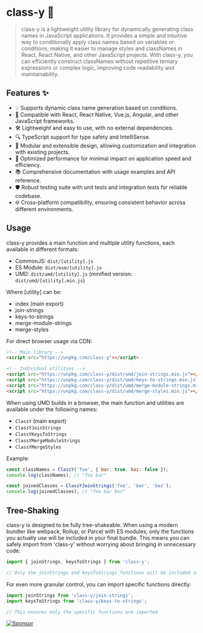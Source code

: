 # class-y 💫

> class-y is a lightweight utility library for dynamically generating class names in JavaScript applications. It provides a simple and intuitive way to conditionally apply class names based on variables or conditions, making it easier to manage styles and classNames in React, React Native, and other JavaScript projects. With class-y, you can efficiently construct classNames without repetitive ternary expressions or complex logic, improving code readability and maintainability.

## Features ✨

- 💡 Supports dynamic class name generation based on conditions.
- 🔄 Compatible with React, React Native, Vue.js, Angular, and other JavaScript frameworks.
- 🛠 Lightweight and easy to use, with no external dependencies.
- 🔍 TypeScript support for type safety and IntelliSense.
- 🧩 Modular and extensible design, allowing customization and integration with existing projects.
- 🚀 Optimized performance for minimal impact on application speed and efficiency.
- 📚 Comprehensive documentation with usage examples and API reference.
- 🛡️ Robust testing suite with unit tests and integration tests for reliable codebase.
- 🌐 Cross-platform compatibility, ensuring consistent behavior across different environments.

## Usage

class-y provides a main function and multiple utility functions, each available in different formats:

- CommonJS: `dist/[utility].js`
- ES Module: `dist/esm/[utility].js`
- UMD: `dist/umd/[utility].js` (minified version: `dist/umd/[utility].min.js`)

Where [utility] can be:

- index (main export)
- join-strings
- keys-to-strings
- merge-module-strings
- merge-styles

For direct browser usage via CDN:

```html
<!-- Main library -->
<script src="https://unpkg.com/class-y"></script>

<!-- Individual utilities -->
<script src="https://unpkg.com/class-y/dist/umd/join-strings.min.js"></script>
<script src="https://unpkg.com/class-y/dist/umd/keys-to-strings.min.js"></script>
<script src="https://unpkg.com/class-y/dist/umd/merge-module-strings.min.js"></script>
<script src="https://unpkg.com/class-y/dist/umd/merge-styles.min.js"></script>
```

When using UMD builds in a browser, the main function and utilities are available under the following names:

- `ClassY` (main export)
- `ClassYJoinStrings`
- `ClassYKeysToStrings`
- `ClassYMergeModuleStrings`
- `ClassYMergeStyles`

Example:

```javascript
const classNames = ClassY('foo', { bar: true, baz: false });
console.log(classNames); // "foo bar"

const joinedClasses = ClassYJoinStrings('foo', 'bar', 'baz');
console.log(joinedClasses); // "foo bar baz"
```

## Tree-Shaking

class-y is designed to be fully tree-shakeable. When using a modern bundler like webpack, Rollup, or Parcel with ES modules, only the functions you actually use will be included in your final bundle. This means you can safely import from 'class-y' without worrying about bringing in unnecessary code:

```javascript
import { joinStrings, keysToStrings } from 'class-y';

// Only the joinStrings and keysToStrings functions will be included in your bundle
```

For even more granular control, you can import specific functions directly:

```javascript
import joinStrings from 'class-y/join-strings';
import keysToStrings from 'class-y/keys-to-strings';

// This ensures only the specific functions are imported
```

[![Sponsor](https://img.shields.io/static/v1?label=Sponsor&message=%E2%9D%A4&logo=GitHub&color=%23fe8e86)](https://github.com/sponsors/shettayyy)
